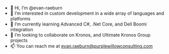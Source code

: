 - 👋 Hi, I’m @evan-raeburn
- 👀 I’m interested in custom development in a wide array of languages and platforms
- 🌱 I’m currently learning Advanced C#, .Net Core, and Dell Boomi integration
- 💞️ I’m looking to collaborate on Kronos, and Ultimate Kronos Group projects
- 📫 You can reach me at evan.raeburn@purplewillowconsulting.com

<!---
evan-raeburn/evan-raeburn is a ✨ special ✨ repository because its `README.md` (this file) appears on your GitHub profile.
You can click the Preview link to take a look at your changes.
--->
